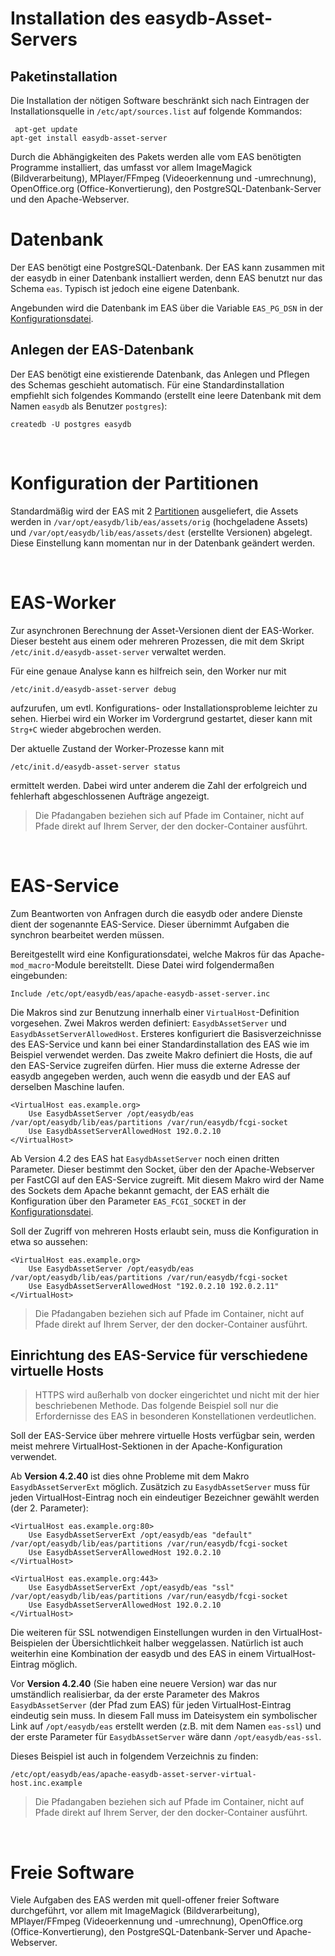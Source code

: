 
#  Installation des easydb-Asset-Servers

##  Paketinstallation

Die Installation der nötigen Software beschränkt sich nach Eintragen der Installationsquelle in `/etc/apt/sources.list` auf folgende Kommandos:

~~~
 apt-get update
apt-get install easydb-asset-server
~~~


Durch die Abhängigkeiten des Pakets werden alle vom EAS benötigten Programme installiert, das umfasst vor allem ImageMagick (Bildverarbeitung), MPlayer/FFmpeg (Videoerkennung und -umrechnung), OpenOffice.org (Office-Konvertierung), den PostgreSQL-Datenbank-Server und den Apache-Webserver.


Datenbank
=========

Der EAS benötigt eine PostgreSQL-Datenbank. Der EAS kann zusammen mit der easydb in einer Datenbank installiert werden, denn EAS benutzt nur das Schema `eas`. Typisch ist jedoch eine eigene Datenbank.

Angebunden wird die Datenbank im EAS über die Variable `EAS_PG_DSN` in der [Konfigurationsdatei](/sysadmin/eas/conf/conf.html).

Anlegen der EAS-Datenbank
-------------------------

Der EAS benötigt eine existierende Datenbank, das Anlegen und Pflegen des Schemas geschieht automatisch. Für eine Standardinstallation empfiehlt sich folgendes Kommando (erstellt eine leere Datenbank mit dem Namen `easydb` als Benutzer `postgres`):

    createdb -U postgres easydb

&nbsp;

Konfiguration der Partitionen
=============================

Standardmäßig wird der EAS mit 2 [Partitionen](/sysadmin/eas/partitions/partitions.html) ausgeliefert, die Assets werden in `/var/opt/easydb/lib/eas/assets/orig` (hochgeladene Assets) und `/var/opt/easydb/lib/eas/assets/dest` (erstellte Versionen) abgelegt. Diese Einstellung kann momentan nur in der Datenbank geändert werden.

&nbsp;

EAS-Worker
==========

Zur asynchronen Berechnung der Asset-Versionen dient der EAS-Worker. Dieser besteht aus einem oder mehreren Prozessen, die mit dem Skript `/etc/init.d/easydb-asset-server` verwaltet werden.

Für eine genaue Analyse kann es hilfreich sein, den Worker nur mit

    /etc/init.d/easydb-asset-server debug

aufzurufen, um evtl. Konfigurations- oder Installationsprobleme leichter zu sehen. Hierbei wird ein Worker im Vordergrund gestartet, dieser kann mit `Strg+C` wieder abgebrochen werden.

Der aktuelle Zustand der Worker-Prozesse kann mit

    /etc/init.d/easydb-asset-server status

ermittelt werden. Dabei wird unter anderem die Zahl der erfolgreich und fehlerhaft abgeschlossenen Aufträge angezeigt.

> Die Pfadangaben beziehen sich auf Pfade im Container, nicht auf Pfade direkt auf Ihrem Server, der den docker-Container ausführt.

&nbsp;

EAS-Service
===========

Zum Beantworten von Anfragen durch die easydb oder andere Dienste dient der sogenannte EAS-Service. Dieser übernimmt Aufgaben die synchron bearbeitet werden müssen.

Bereitgestellt wird eine Konfigurationsdatei, welche Makros für das Apache-`mod_macro`-Module bereitstellt. Diese Datei wird folgendermaßen eingebunden:

    Include /etc/opt/easydb/eas/apache-easydb-asset-server.inc

Die Makros sind zur Benutzung innerhalb einer `VirtualHost`-Definition vorgesehen. Zwei Makros werden definiert: `EasydbAssetServer` und `EasydbAssetServerAllowedHost`. Ersteres konfiguriert die Basisverzeichnisse des EAS-Service und kann bei einer Standardinstallation des EAS wie im Beispiel verwendet werden. Das zweite Makro definiert die Hosts, die auf den EAS-Service zugreifen dürfen. Hier muss die externe Adresse der easydb angegeben werden, auch wenn die easydb und der EAS auf derselben Maschine laufen.

    <VirtualHost eas.example.org>
        Use EasydbAssetServer /opt/easydb/eas /var/opt/easydb/lib/eas/partitions /var/run/easydb/fcgi-socket
        Use EasydbAssetServerAllowedHost 192.0.2.10
    </VirtualHost>

Ab Version 4.2 des EAS hat `EasydbAssetServer` noch einen dritten Parameter. Dieser bestimmt den Socket, über den der Apache-Webserver per FastCGI auf den EAS-Service zugreift. Mit diesem Makro wird der Name des Sockets dem Apache bekannt gemacht, der EAS erhält die Konfiguration über den Parameter `EAS_FCGI_SOCKET` in der [Konfigurationsdatei](../conf/conf.html).

Soll der Zugriff von mehreren Hosts erlaubt sein, muss die Konfiguration in etwa so aussehen:

    <VirtualHost eas.example.org>
        Use EasydbAssetServer /opt/easydb/eas /var/opt/easydb/lib/eas/partitions /var/run/easydb/fcgi-socket
        Use EasydbAssetServerAllowedHost "192.0.2.10 192.0.2.11"
    </VirtualHost>

> Die Pfadangaben beziehen sich auf Pfade im Container, nicht auf Pfade direkt auf Ihrem Server, der den docker-Container ausführt.

Einrichtung des EAS-Service für verschiedene virtuelle Hosts
------------------------------------------------------------

> HTTPS wird außerhalb von docker eingerichtet und nicht mit der hier beschriebenen Methode. Das folgende Beispiel soll nur die Erfordernisse des EAS in besonderen Konstellationen verdeutlichen.

Soll der EAS-Service über mehrere virtuelle Hosts verfügbar sein, werden meist mehrere VirtualHost-Sektionen in der Apache-Konfiguration verwendet.

Ab **Version 4.2.40** ist dies ohne Probleme mit dem Makro `EasydbAssetServerExt` möglich. Zusätzich zu `EasydbAssetServer` muss für jeden VirtualHost-Eintrag noch ein eindeutiger Bezeichner gewählt werden (der 2. Parameter):

~~~~
<VirtualHost eas.example.org:80>
    Use EasydbAssetServerExt /opt/easydb/eas "default" /var/opt/easydb/lib/eas/partitions /var/run/easydb/fcgi-socket
    Use EasydbAssetServerAllowedHost 192.0.2.10
</VirtualHost>

<VirtualHost eas.example.org:443>
    Use EasydbAssetServerExt /opt/easydb/eas "ssl" /var/opt/easydb/lib/eas/partitions /var/run/easydb/fcgi-socket
    Use EasydbAssetServerAllowedHost 192.0.2.10
</VirtualHost>
~~~~

Die weiteren für SSL notwendigen Einstellungen wurden in den VirtualHost-Beispielen der Übersichtlichkeit halber weggelassen. Natürlich ist auch weiterhin eine Kombination der easydb und des EAS in einem VirtualHost-Eintrag möglich.

Vor **Version 4.2.40** (Sie haben eine neuere Version) war das nur umständlich realisierbar, da der erste Parameter des Makros `EasydbAssetServer` (der Pfad zum EAS) für jeden VirtualHost-Eintrag eindeutig sein muss. In diesem Fall muss im Dateisystem ein symbolischer Link auf `/opt/easydb/eas` erstellt werden (z.B. mit dem Namen `eas-ssl`) und der erste Parameter für
`EasydbAssetServer` wäre dann `/opt/easydb/eas-ssl`.

Dieses Beispiel ist auch in folgendem Verzeichnis zu finden:

    /etc/opt/easydb/eas/apache-easydb-asset-server-virtual-host.inc.example

> Die Pfadangaben beziehen sich auf Pfade im Container, nicht auf Pfade direkt auf Ihrem Server, der den docker-Container ausführt.

&nbsp;

Freie Software
==============

Viele Aufgaben des EAS werden mit quell-offener freier Software durchgeführt, vor allem mit ImageMagick (Bildverarbeitung), MPlayer/FFmpeg (Videoerkennung und -umrechnung), OpenOffice.org (Office-Konvertierung), den PostgreSQL-Datenbank-Server und Apache-Webserver.
